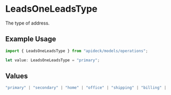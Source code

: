 # LeadsOneLeadsType

The type of address.

## Example Usage

```typescript
import { LeadsOneLeadsType } from "apideck/models/operations";

let value: LeadsOneLeadsType = "primary";
```

## Values

```typescript
"primary" | "secondary" | "home" | "office" | "shipping" | "billing" | "other"
```